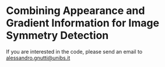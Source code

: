 # Combining Appearance and Gradient Information for Image Symmetry Detection

If you are interested in the code, please send an email to alessandro.gnutti@unibs.it
